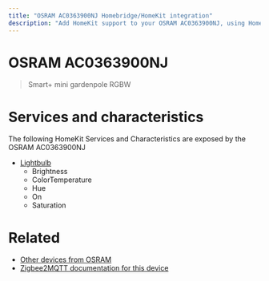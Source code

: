```yaml
---
title: "OSRAM AC0363900NJ Homebridge/HomeKit integration"
description: "Add HomeKit support to your OSRAM AC0363900NJ, using Homebridge, Zigbee2MQTT and homebridge-z2m."
---
```

<!---
This file has been GENERATED using src/docgen/docgen.ts
DO NOT EDIT THIS FILE MANUALLY!
-->
# OSRAM AC0363900NJ
> Smart+ mini gardenpole RGBW


# Services and characteristics
The following HomeKit Services and Characteristics are exposed by
the OSRAM AC0363900NJ

* [Lightbulb](../../light.md)
  * Brightness
  * ColorTemperature
  * Hue
  * On
  * Saturation


# Related
* [Other devices from OSRAM](../index.md#osram)
* [Zigbee2MQTT documentation for this device](https://www.zigbee2mqtt.io/devices/AC0363900NJ.html)